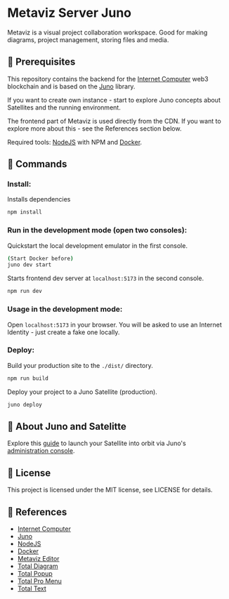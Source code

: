 # Metaviz Server Juno
Metaviz is a visual project collaboration workspace. Good for making diagrams, project management, storing files and media.

## 🔨 Prerequisites
This repository contains the backend for the [Internet Computer](https://internetcomputer.org/) web3 blockchain and is based on the [Juno](https://juno.build) library.

If you want to create own instance - start to explore Juno concepts about Satellites and the running environment.

The frontend part of Metaviz is used directly from the CDN. If you want to explore more about this - see the References section below.

Required tools: [NodeJS](https://nodejs.org) with NPM and [Docker](https://www.docker.com/).

## 🧞 Commands

### Install:
Installs dependencies
```bash
npm install
```

### Run in the development mode (open two consoles):
Quickstart the local development emulator in the first console.
```bash
(Start Docker before)
juno dev start
```

Starts frontend dev server at `localhost:5173` in the second console.
```bash
npm run dev
```

### Usage in the development mode:
Open `localhost:5173` in your browser.
You will be asked to use an Internet Identity - just create a fake one locally.


### Deploy:
Build your production site to the `./dist/` directory.
```bash
npm run build
```

Deploy your project to a Juno Satellite (production).
```bash
juno deploy
```

## 🚀 About Juno and Satelitte
Explore this [guide](https://juno.build/docs/add-juno-to-an-app/create-a-satellite) to launch your Satellite into orbit via Juno's [administration console](https://console.juno.build).

## 📃 License
This project is licensed under the MIT license, see LICENSE for details.

## 🔗 References
- [Internet Computer](https://internetcomputer.org)
- [Juno](https://juno.build)
- [NodeJS](https://nodejs.org)
- [Docker](https://www.docker.com/)
- [Metaviz Editor](https://github.com/dariuszdawidowski/metaviz-editor)
- [Total Diagram](https://github.com/dariuszdawidowski/total-diagram)
- [Total Popup](https://github.com/dariuszdawidowski/total-popup)
- [Total Pro Menu](https://github.com/dariuszdawidowski/total-pro-menu)
- [Total Text](https://github.com/dariuszdawidowski/total-text)
